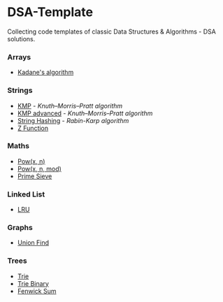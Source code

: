 # DSA-Template
Collecting code templates of classic Data Structures &amp; Algorithms - DSA solutions.

### Arrays
- [Kadane's algorithm](https://github.com/brucerry/DSA-Template/blob/main/Arrays/kadane.cc)

### Strings
- [KMP](https://github.com/brucerry/DSA-Template/blob/main/Strings/kmp.cc) - *Knuth–Morris–Pratt algorithm*
- [KMP advanced](https://github.com/brucerry/DSA-Template/blob/main/Strings/kmp_advanced.cc) - *Knuth–Morris–Pratt algorithm*
- [String Hashing](https://github.com/brucerry/DSA-Template/blob/main/Strings/string_hashing.cc) - *Rabin-Karp algorithm*
- [Z Function](https://github.com/brucerry/DSA-Template/blob/main/Strings/z_function.cc)

### Maths
- [Pow(x, n)](https://github.com/brucerry/DSA-Template/blob/main/Maths/pow_x_n.cc)
- [Pow(x, n, mod)](https://github.com/brucerry/DSA-Template/blob/main/Maths/pow_x_n_mod.cc)
- [Prime Sieve](https://github.com/brucerry/DSA-Template/blob/main/Maths/prime_sieve.cc)

### Linked List
- [LRU](https://github.com/brucerry/DSA-Template/blob/main/Linked%20List/lru.cc)

### Graphs
- [Union Find](https://github.com/brucerry/DSA-Template/blob/main/Graphs/union_find.cc)

### Trees
- [Trie](https://github.com/brucerry/DSA-Template/blob/main/Trees/trie.cc)
- [Trie Binary](https://github.com/brucerry/DSA-Template/blob/main/Trees/trie_binary.cc)
- [Fenwick Sum](https://github.com/brucerry/DSA-Template/blob/main/Trees/fenwick_sum.cc)

